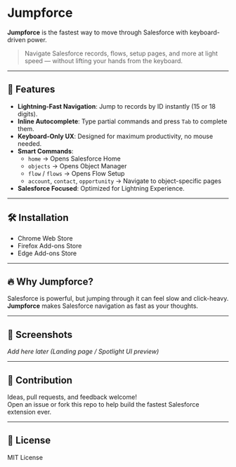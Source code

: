 # Jumpforce

**Jumpforce** is the fastest way to move through Salesforce with keyboard-driven power.

> Navigate Salesforce records, flows, setup pages, and more at light speed — without lifting your hands from the keyboard.

---

## 🚀 Features

- **Lightning-Fast Navigation**: Jump to records by ID instantly (15 or 18 digits).
- **Inline Autocomplete**: Type partial commands and press `Tab` to complete them.
- **Keyboard-Only UX**: Designed for maximum productivity, no mouse needed.
- **Smart Commands**:
  - `home` → Opens Salesforce Home
  - `objects` → Opens Object Manager
  - `flow` / `flows` → Opens Flow Setup
  - `account`, `contact`, `opportunity` → Navigate to object-specific pages
- **Salesforce Focused**: Optimized for Lightning Experience.

---

## 🛠 Installation

- Chrome Web Store
- Firefox Add-ons Store
- Edge Add-ons Store

---

## 🔥 Why Jumpforce?

Salesforce is powerful, but jumping through it can feel slow and click-heavy.  
**Jumpforce** makes Salesforce navigation as fast as your thoughts.

---

## 📸 Screenshots

_Add here later (Landing page / Spotlight UI preview)_

---

## 🤝 Contribution

Ideas, pull requests, and feedback welcome!  
Open an issue or fork this repo to help build the fastest Salesforce extension ever.

---

## 📄 License

MIT License
